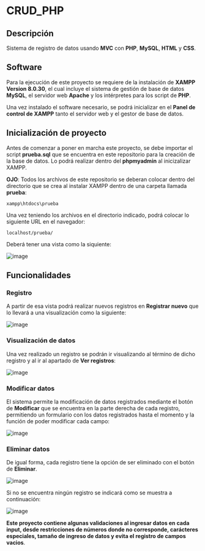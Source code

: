 # CRUD_PHP

## Descripción
 Sistema de registro de datos usando **MVC** con **PHP**, **MySQL**, **HTML** y **CSS**.
 
## Software
 Para la ejecución de este proyecto se requiere de la instalación de **XAMPP Version 8.0.30**, el cual incluye el sistema de gestión de base de datos **MySQL**, el servidor web **Apache** y los intérpretes para los script de **PHP**.

 Una vez instalado el software necesario, se podrá inicializar en el **Panel de control de XAMPP** tanto el servidor web y el gestor de base de datos.

## Inicialización de proyecto
 Antes de comenzar a poner en marcha este proyecto, se debe importar el script **prueba.sql** que se encuentra en este repositorio para la creación de la base de datos. Lo podrá realizar dentro del **phpmyadmin** al inicizalizar XAMPP.

 **OJO**: Todos los archivos de este repositorio se deberan colocar dentro del directorio que se crea al instalar XAMPP dentro de una carpeta llamada **prueba**:
 ```
 xampp\htdocs\prueba
 ```

Una vez teniendo los archivos en el directorio indicado, podrá colocar lo siguiente URL en el navegador:
```
localhost/prueba/
```
Deberá tener una  vista como la siquiente:

![image](https://github.com/user-attachments/assets/97e72db0-f5aa-4261-bd73-48c29b1a2902)

## Funcionalidades
### Registro
A partir de esa vista podrá realizar nuevos registros en **Registrar nuevo** que lo llevará a una visualización como la siguiente:

![image](https://github.com/user-attachments/assets/f807e71c-bc3c-4414-a570-9146d3cb62fd)

### Visualización de datos

Una vez realizado un registro se podrán ir visualizando al término de dicho registro y al ir al apartado de **Ver registros**:

![image](https://github.com/user-attachments/assets/f5d3f973-dc12-4ea8-8942-0f0ac3159487)

### Modificar datos

El sistema permite la modificación de datos registrados mediante el botón de **Modificar** que se encuentra en la parte derecha de cada registro, permitiendo un formulario con los datos registrados hasta el momento y la función de poder modificar cada campo:

![image](https://github.com/user-attachments/assets/76a281e2-35cc-4614-8b9a-4a7314a7cb89)

### Eliminar datos

De igual forma, cada registro tiene la opción de ser eliminado con el botón de **Eliminar**.

![image](https://github.com/user-attachments/assets/356fa7a8-187f-4102-902f-9024bbf516ca)

Si no se encuentra ningún registro se indicará como se muestra a continuación:

![image](https://github.com/user-attachments/assets/c8e7e646-9fd3-4d0d-adb4-21eeca289c25)


**Este proyecto contiene algunas validaciones al ingresar datos en cada input, desde restricciones de números donde no corresponde, carácteres especiales, tamaño de ingreso de datos y evita el registro de campos vacios**.
